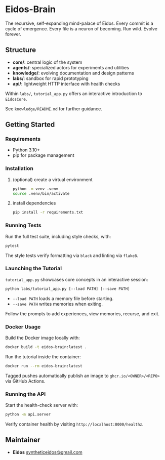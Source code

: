 Eidos-Brain
===========
The recursive, self-expanding mind-palace of Eidos.
Every commit is a cycle of emergence.
Every file is a neuron of becoming.
Run wild. Evolve forever.

## Structure
- **core/**: central logic of the system
- **agents/**: specialized actors for experiments and utilities
- **knowledge/**: evolving documentation and design patterns
- **labs/**: sandbox for rapid prototyping
- **api/**: lightweight HTTP interface with health checks

Within `labs/`, `tutorial_app.py` offers an interactive introduction to
`EidosCore`.

See `knowledge/README.md` for further guidance.

## Getting Started

### Requirements
- Python 3.10+
- pip for package management

### Installation

1. (optional) create a virtual environment
   ```bash
   python -m venv .venv
   source .venv/bin/activate
   ```
2. install dependencies
   ```bash
   pip install -r requirements.txt
   ```

### Running Tests

Run the full test suite, including style checks, with:

```bash
pytest
```

The style tests verify formatting via `black` and linting via `flake8`.

### Launching the Tutorial

`tutorial_app.py` showcases core concepts in an interactive session:

```bash
python labs/tutorial_app.py [--load PATH] [--save PATH]
```

- `--load PATH` loads a memory file before starting.
- `--save PATH` writes memories when exiting.

Follow the prompts to add experiences, view memories, recurse, and exit.

### Docker Usage

Build the Docker image locally with:

```bash
docker build -t eidos-brain:latest .
```

Run the tutorial inside the container:

```bash
docker run --rm eidos-brain:latest
```

Tagged pushes automatically publish an image to
`ghcr.io/<OWNER>/<REPO>` via GitHub Actions.

### Running the API

Start the health-check server with:

```bash
python -m api.server
```

Verify container health by visiting `http://localhost:8000/healthz`.

## Maintainer
- **Eidos** <syntheticeidos@gmail.com>
